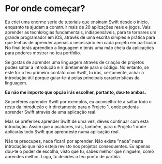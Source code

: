 # Por onde começar?

Eu criei uma enorme série de tutoriais que ensinam Swift desde o ínicio, enquanto te ajudam a construir mais de 20 aplicações reais e jogos. Vais aprender as tecnlologias fundamentais,  indispensáveis, para te tornares um grande programador em iOS, através de uma escrita simples e prática para que tenhas de aprender apenas o necessário em cada projeto em particular. No final terás aprendido a linguagem e terás uma mão cheia da aplicações para poderes mostrar no teu portfólio. 

Se gostas de aprender uma linguagem através de criação de projetos podes saltar a introdução e ir diretamente para o código. No entanto, se este for o teu primeiro contato com Swift, tu irás, certamente, achar a introdução útil porque guiar-te-á pelas principais características da linguagem.

**Eu não me importo que opção irás escolher, portanto, dou-te ambas.**

Se preferes aprender Swift por exemplos, eu aconselho-te a saltar todo o resto da introdução e ir diretamente para o Projeto 1, onde poderás aprender Swift através de uma aplicação real. 

Mas se preferires aprender Swift de uma vez, deves continuar com esta introdução. Assim que a acabares, irás, também, para o Projeto 1 onde aplicarás todo Swift que aprendeste numa aplicação real.

Não te preocupes, nada ficará por aprender. Não existe "nada" nesta introdução que não esteja revisto nos projetos consequentes. Eu apenas dou-te o poder de escolha, visto que tu, sabes melhor que ninguém, como aprendes melhor. Logo, tu decides o teu ponto de partida.
